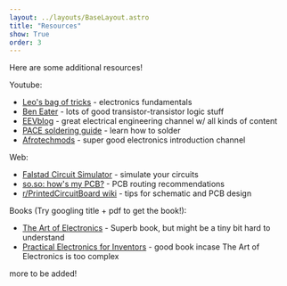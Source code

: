 ```yaml
---
layout: ../layouts/BaseLayout.astro
title: "Resources"
show: True
order: 3
---
```


Here are some additional resources!

Youtube:

- [Leo's bag of tricks](https://www.youtube.com/watch?v=SGvOmwZvhVk&list=PLLs0XGQCqp0peSsgkpm8hsWLC5C9hUg8x&index=2) - electronics fundamentals
- [Ben Eater](https://www.youtube.com/c/BenEater) - lots of good transistor-transistor logic stuff
- [EEVblog](https://www.youtube.com/@EEVblog) - great electrical engineering channel w/ all kinds of content
- [PACE soldering guide](https://www.youtube.com/watch?v=vIT4ra6Mo0s&list=PL926EC0F1F93C1837) - learn how to solder
- [Afrotechmods](https://www.youtube.com/@Afrotechmods) - super good electronics introduction channel

Web:

- [Falstad Circuit Simulator](https://www.falstad.com/circuit/circuitjs.html) - simulate your circuits
- [so.so: how's my PCB?](https://libsharedobject.so/howsmypcb.html) - PCB routing recommendations
- [r/PrintedCircuitBoard wiki](https://www.reddit.com/r/PrintedCircuitBoard/wiki/schematic_review_tips/) - tips for schematic and PCB design

Books (Try googling title + pdf to get the book!):

- [The Art of Electronics](https://en.wikipedia.org/wiki/The_Art_of_Electronics) - Superb book, but might be a tiny bit hard to understand
- [Practical Electronics for Inventors](https://openlibrary.org/books/OL6806252M/Practical_electronics_for_inventors) - good book incase The Art of Electronics is too complex

more to be added!
